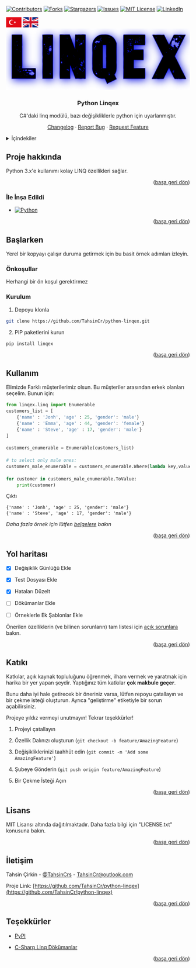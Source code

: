 <a name="readme-top"></a>

[![Contributors][contributors-shield]][contributors-url]
[![Forks][forks-shield]][forks-url]
[![Stargazers][stars-shield]][stars-url]
[![Issues][issues-shield]][issues-url]
[![MIT License][license-shield]][license-url]
[![LinkedIn][linkedin-shield]][linkedin-url]

<a href="https://github.com/TahsinCr/python-linqex/blob/master/README_tr.md">
 <img src="images/languages/turkish-flag.png" height="28" alt="Logo" ></a>
<a href="https://github.com/TahsinCr/python-linqex/blob/master/README.md">
 <img src="images/languages/british-flag.png" height="28" alt="Logo" ></a>

<br />






<!-- About -->
<div align="center">

<a href="https://github.com/TahsinCr/python-linqex">

<img src="images/logo.png" alt="Logo">

</a>

<h3 align="center">Python Linqex</h3>

<p align="center">

C#'daki linq modülü, bazı değişikliklerle python için uyarlanmıştır.

<a href="https://github.com/TahsinCr/python-linqex/blob/master/CHANGELOG.md">Changelog</a>
 · 
<a href="https://github.com/TahsinCr/python-linqex/issues">Report Bug</a>
 · 
<a href="https://github.com/TahsinCr/python-linqex/issues">Request Feature</a>
 
</p>

</div>






<!-- TABLE OF CONTENTS -->

<details>

<summary>İçindekiler</summary>

<ol>

<li>

<a href="#about-the-project">Proje hakkında</a>

<ul>

<li><a href="#built-with">İle İnşa Edildi</a></li>

</ul>

</li>

<li>

<a href="#getting-started">Başlarken</a>

<ul>

<li><a href="#prerequisites">Önkoşullar</a></li>

<li><a href="#installation">Kurulum</a></li>

</ul>

</li>

<li><a href="#usage">Kullanım</a></li>

<li><a href="#roadmap">Yol haritası</a></li>

<li><a href="#contributing">Katkı</a></li>

<li><a href="#license">Lisans</a></li>

<li><a href="#contact">İletişim</a></li>

<li><a href="#acknowledgments">Teşekkürler</a></li>

</ol>

</details>






<!-- ABOUT THE PROJECT -->

##  Proje hakkında

Python 3.x'e kullanımı kolay LINQ özellikleri sağlar.

<p align="right">(<a href="#readme-top">başa geri dön</a>)</p>

###  İle İnşa Edildi

* [![Python][Python]][Python-url]

<p align="right">(<a href="#readme-top">başa geri dön</a>)</p>






<!-- GETTING STARTED -->

##  Başlarken

Yerel bir kopyayı çalışır duruma getirmek için bu basit örnek adımları izleyin.

###  Önkoşullar

Herhangi bir ön koşul gerektirmez

###  Kurulum

1. Depoyu klonla
```sh
git clone https://github.com/TahsinCr/python-linqex.git
```

2. PIP paketlerini kurun
```sh
pip install linqex
```

<p align="right">(<a href="#readme-top">başa geri dön</a>)</p>






<!-- USAGE EXAMPLES -->

##  Kullanım

Elimizde Farklı müşterilerimiz olsun. Bu müşteriler arasından erkek olanları seçelim. Bunun için:
```python
from linqex.linq import Enumerable
customers_list = [
    {'name' : 'Jonh', 'age' : 25, 'gender': 'male'}
    {'name' : 'Emma', 'age' : 44, 'gender': 'female'}
    {'name' : 'Steve', 'age' : 17, 'gender': 'male'}
]

customers_enumerable = Enumerable(customers_list)

# to select only male ones:
customers_male_enumerable = customers_enumerable.Where(lambda key,value: value['gender'] == 'male')

for customer in customers_male_enumerable.ToValue:
    print(customer)
```
Çıktı
```
{'name' : 'Jonh', 'age' : 25, 'gender': 'male'}
{'name' : 'Steve', 'age' : 17, 'gender': 'male'}
```
_Daha fazla örnek için lütfen [belgelere](https://github.com/TahsinCr/python-linqex/wiki) bakın_

<p align="right">(<a href="#readme-top">başa geri dön</a>)</p>






<!-- ROADMAP -->

##  Yol haritası

- [x] Değişiklik Günlüğü Ekle

- [x] Test Dosyası Ekle

- [x] Hataları Düzelt

- [ ] Dökümanlar Ekle

- [ ] Örneklerle Ek Şablonlar Ekle

Önerilen özelliklerin (ve bilinen sorunların) tam listesi için [açık sorunlara](https://github.com/TahsinCr/python-linqex/issues) bakın.

<p align="right">(<a href="#readme-top">başa geri dön</a>)</p>






<!-- CONTRIBUTING -->

##  Katıkı

Katkılar, açık kaynak topluluğunu öğrenmek, ilham vermek ve yaratmak için harika bir yer yapan şeydir. Yaptığınız tüm katkılar **çok makbule geçer**.

Bunu daha iyi hale getirecek bir öneriniz varsa, lütfen repoyu çatallayın ve bir çekme isteği oluşturun. Ayrıca "geliştirme" etiketiyle bir sorun açabilirsiniz.

Projeye yıldız vermeyi unutmayın! Tekrar teşekkürler!

1. Projeyi çatallayın

2. Özellik Dalınızı oluşturun (`git checkout -b feature/AmazingFeature`)

3. Değişikliklerinizi taahhüt edin (`git commit -m 'Add some AmazingFeature'`)

4. Şubeye Gönderin (`git push origin feature/AmazingFeature`)

5. Bir Çekme İsteği Açın

<p align="right">(<a href="#readme-top">başa geri dön</a>)</p>






<!-- LICENSE -->

##  Lisans

MIT Lisansı altında dağıtılmaktadır. Daha fazla bilgi için "LICENSE.txt" konusuna bakın.

<p align="right">(<a href="#readme-top">başa geri dön</a>)</p>






<!-- CONTACT -->

##  İletişim

Tahsin Çirkin - [@TahsinCrs](https://twitter.com/TahsinCrs) - TahsinCr@outlook.com

Proje Link: [https://github.com/TahsinCr/python-linqex](https://github.com/TahsinCr/python-linqex)

<p align="right">(<a href="#readme-top">başa geri dön</a>)</p>






<!-- ACKNOWLEDGMENTS -->

##  Teşekkürler

* [PyPI](https://pypi.org/project/linqex)

* [C-Sharp Linq Dökümanlar](https://learn.microsoft.com/en-us/dotnet/csharp/programming-guide/concepts/linq/)

<p align="right">(<a href="#readme-top">başa geri dön</a>)</p>






<!-- LINKS & IMAGES URL -->

[contributors-shield]: https://img.shields.io/github/contributors/TahsinCr/python-linqex.svg?style=for-the-badge

[contributors-url]: https://github.com/TahsinCr/python-linqex/graphs/contributors

[forks-shield]: https://img.shields.io/github/forks/TahsinCr/python-linqex.svg?style=for-the-badge

[forks-url]: https://github.com/TahsinCr/python-linqex/network/members

[stars-shield]: https://img.shields.io/github/stars/TahsinCr/python-linqex.svg?style=for-the-badge

[stars-url]: https://github.com/TahsinCr/python-linqex/stargazers

[issues-shield]: https://img.shields.io/github/issues/TahsinCr/python-linqex.svg?style=for-the-badge

[issues-url]: https://github.com/TahsinCr/python-linqex/issues

[license-shield]: https://img.shields.io/github/license/TahsinCr/python-linqex.svg?style=for-the-badge

[license-url]: https://img.shields.io/github/forks/TahsinCr/python-linqex?style=flat-square

[linkedin-shield]: https://img.shields.io/badge/-LinkedIn-black.svg?style=for-the-badge&logo=linkedin&colorB=555

[linkedin-url]: https://linkedin.com/in/TahsinCr

[Python]: https://img.shields.io/pypi/pyversions/linqex?style=flat-square

[Python-url]: https://pypi.org/project/linqex